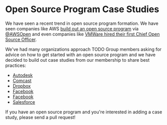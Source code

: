# Open Source Program Case Studies

We have seen a recent trend in open source program formation. We have seen companies like AWS [build out an open source program](http://fortune.com/2016/12/01/amazon-open-source-guru/) via [@AWSOpen](https://twitter.com/AWSOpen) and even companies like [VMWare hired their first Chief Open Source Officer](https://thenewstack.io/makers-dirk-hohndel-vmware-role-open-source-commercial-software/). 

We've had many organizations approach TODO Group members asking for advice on how to get started with an open source program and we have decided to build out case studies from our membership to share best practices:

* [Autodesk](autodesk.md)
* [Comcast](comcast.md)
* [Dropbox](dropbox.md)
* [Facebook](facebook.md)
* [Facebook](oath.md)
* [Salesforce](salesforce.md)

If you have an open source program and you're interested in adding a case study, please send a pull request!
